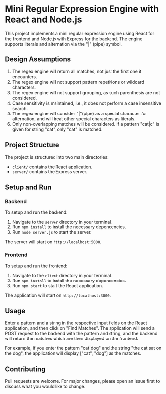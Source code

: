 # Mini Regular Expression Engine with React and Node.js

This project implements a mini regular expression engine using React for the frontend and Node.js with Express for the backend. The engine supports literals and alternation via the "|" (pipe) symbol.

## Design Assumptions

1. The regex engine will return all matches, not just the first one it encounters.
2. The regex engine will not support pattern repetitions or wildcard characters.
3. The regex engine will not support grouping, as such parenthesis are not considered.
4. Case sensitivity is maintained, i.e., it does not perform a case insensitive search.
5. The regex engine will consider "|"(pipe) as a special character for alternation, and will treat other special characters as literals.
6. Only non-overlapping matches will be considered. If a pattern "cat|c" is given for string "cat", only "cat" is matched.

## Project Structure

The project is structured into two main directories:

- `client/` contains the React application.
- `server/` contains the Express server.


## Setup and Run

### Backend

To setup and run the backend:

1. Navigate to the `server` directory in your terminal.
2. Run `npm install` to install the necessary dependencies.
3. Run `node server.js` to start the server.

The server will start on `http://localhost:5000`.

### Frontend

To setup and run the frontend:

1. Navigate to the `client` directory in your terminal.
2. Run `npm install` to install the necessary dependencies.
3. Run `npm start` to start the React application.

The application will start on `http://localhost:3000`.

## Usage

Enter a pattern and a string in the respective input fields on the React application, and then click on "Find Matches". The application will send a POST request to the backend with the pattern and string, and the backend will return the matches which are then displayed on the frontend.

For example, if you enter the pattern "cat|dog" and the string "the cat sat on the dog", the application will display ["cat", "dog"] as the matches.

## Contributing

Pull requests are welcome. For major changes, please open an issue first to discuss what you would like to change.
